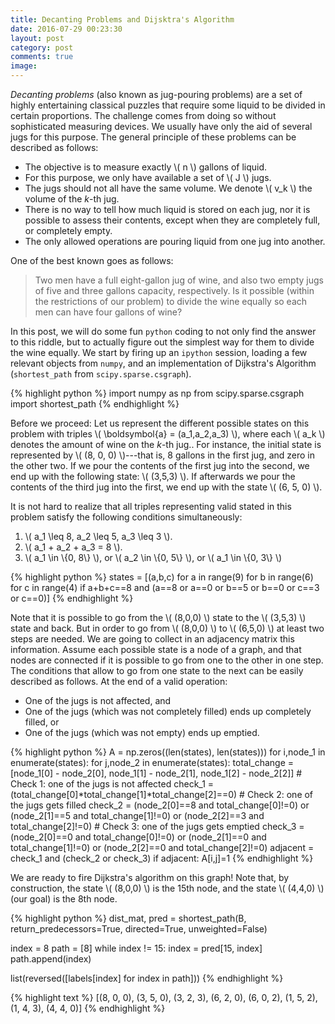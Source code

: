 ```yaml
---
title: Decanting Problems and Dijsktra's Algorithm
date: 2016-07-29 00:23:30
layout: post
category: post
comments: true
image:
---
```


*Decanting problems* (also known as jug-pouring problems) are a set of highly entertaining classical puzzles that require some liquid to be divided in certain proportions.  The challenge comes from doing so without sophisticated measuring devices.  We usually have only the aid of several jugs for this purpose.  The general principle of these problems can be described as follows:

+ The objective is to measure exactly \\( n \\) gallons of liquid.
+ For this purpose, we only have available a set of \\( J \\) jugs.
+ The jugs should not all have the same volume.  We denote <span>\\( v_k \\)</span> the volume of the *k*-th jug.
+ There is no way to tell how much liquid is stored on each jug, nor it is possible to assess their contents, except when they are completely full, or completely empty.
+ The only allowed operations are pouring liquid from one jug into another.

One of the best known goes as follows:

> Two men have a full eight-gallon jug of wine, and also two empty jugs of five and three gallons capacity, respectively.  Is it possible (within the restrictions of our problem) to divide the wine equally so each men can have four gallons of wine?

In this post, we will do some fun `python` coding to not only find the answer to this riddle, but to actually figure out the simplest way for them to divide the wine equally.  We start by firing up an `ipython` session, loading a few relevant objects from `numpy`, and an implementation of Dijkstra's Algorithm (`shortest_path` from `scipy.sparse.csgraph`).

{% highlight python %}
import numpy as np
from scipy.sparse.csgraph import shortest_path
{% endhighlight %}

Before we proceed:  Let us represent the different possible states on this problem with triples <span>\\( \boldsymbol{a} = (a_1,a_2,a_3) \\)</span>, where each <span>\\( a_k \\)<span> denotes the amount of wine on the *k*-th jug..  For instance, the initial state is represented by \\( (8, 0, 0) \\)---that is, 8 gallons in the first jug, and zero in the other two.  If we pour the contents of the first jug into the second, we end up with the following state: \\( (3,5,3) \\).  If afterwards we pour the contents of the third jug into the first, we end up with the state \\( (6, 5, 0) \\).  

It is not hard to realize that all triples representing valid stated in this problem satisfy the following conditions simultaneously:

1. <span>\\( a_1 \leq 8, a_2 \leq 5, a_3 \leq 3 \\)</span>.
2. <span>\\( a_1 + a_2 + a_3 = 8 \\)</span>.
3. <span>\\( a_1 \in \\{0, 8\\} \\)</span>, or <span>\\( a_2 \in \\{0, 5\\} \\)</span>, or <span>\\( a_1 \in \\{0, 3\\} \\)</span>

{% highlight python %}
states = [(a,b,c) for a in range(9) for b in range(6) for c in range(4) if 
          a+b+c==8 and (a==8 or a==0 or  b==5 or b==0 or c==3 or c==0)]
{% endhighlight %}

Note that it is possible to go from the \\( (8,0,0) \\) state to the \\( (3,5,3) \\) state and back.  But in order to go from \\( (8,0,0) \\) to \\( (6,5,0) \\) at least two steps are needed.  We are going to collect in an adjacency matrix this information.  Assume each possible state is a node of a graph, and that nodes are connected if it is possible to go from one to the other in one step.  The conditions that allow to go from one state to the next can be easily described as follows.  At the end of a valid operation:

+ One of the jugs is not affected, and
+ One of the jugs (which was not completely filled) ends up completely filled, or
+ One of the jugs (which was not empty) ends up emptied.

{% highlight python %}
A = np.zeros((len(states), len(states)))
for i,node_1 in enumerate(states):
    for j,node_2 in enumerate(states):
        total_change = [node_1[0] - node_2[0], node_1[1] - node_2[1], node_1[2] - node_2[2]]
                 # Check 1: one of the jugs is not affected
        check_1 = (total_change[0]*total_change[1]*total_change[2]==0) 
                 # Check 2: one of the jugs gets filled
        check_2 = (node_2[0]==8 and total_change[0]!=0) or (node_2[1]==5 and total_change[1]!=0) or (node_2[2]==3 and total_change[2]!=0)
                 # Check 3: one of the jugs gets emptied
        check_3 = (node_2[0]==0 and total_change[0]!=0) or (node_2[1]==0 and total_change[1]!=0) or (node_2[2]==0 and total_change[2]!=0)
        adjacent = check_1 and (check_2 or check_3)
        if adjacent:
                A[i,j]=1
{% endhighlight %}

We are ready to fire Dijkstra's algorithm on this graph!  Note that, by construction, the state \\( (8,0,0) \\) is the 15th node, and the state \\( (4,4,0) \\) (our goal) is the 8th node.

{% highlight python %}
dist_mat, pred = shortest_path(B, return_predecessors=True, directed=True, unweighted=False)

index = 8
path = [8]
while index != 15:
    index = pred[15, index]
    path.append(index)
    
list(reversed([labels[index] for index in path]))
{% endhighlight %}

{% highlight text %}
[(8, 0, 0),
 (3, 5, 0),
 (3, 2, 3),
 (6, 2, 0),
 (6, 0, 2),
 (1, 5, 2),
 (1, 4, 3),
 (4, 4, 0)]
{% endhighlight %}



